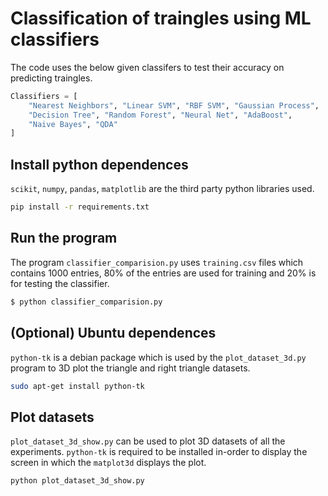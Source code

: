# Classification of traingles using ML classifiers
The code uses the below given classifers to test their accuracy on 
predicting traingles.

```python
Classifiers = [
    "Nearest Neighbors", "Linear SVM", "RBF SVM", "Gaussian Process",
    "Decision Tree", "Random Forest", "Neural Net", "AdaBoost",
    "Naive Bayes", "QDA"
]
```

## Install python dependences
`scikit`, `numpy`, `pandas`, `matplotlib` are the third party python libraries used.
```bash
pip install -r requirements.txt
```

## Run the program
The program `classifier_comparision.py` uses `training.csv` files which
contains 1000 entries, 80% of the entries are used for training and 20%
is for testing the classifier.
```bash
$ python classifier_comparision.py
```

## (Optional) Ubuntu dependences
`python-tk` is a debian package which is used by the `plot_dataset_3d.py` 
program to 3D plot the triangle and right triangle datasets.
```bash
sudo apt-get install python-tk
```

## Plot datasets
`plot_dataset_3d_show.py` can be used to plot 3D datasets
of all the experiments. `python-tk` is required to be installed in-order
to display the screen in which the `matplot3d` displays the plot.
```bash
python plot_dataset_3d_show.py
```
